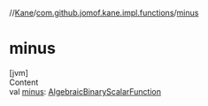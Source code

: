 //[Kane](../index.md)/[com.github.jomof.kane.impl.functions](index.md)/[minus](minus.md)



# minus  
[jvm]  
Content  
val [minus](minus.md): [AlgebraicBinaryScalarFunction](-algebraic-binary-scalar-function/index.md)  



